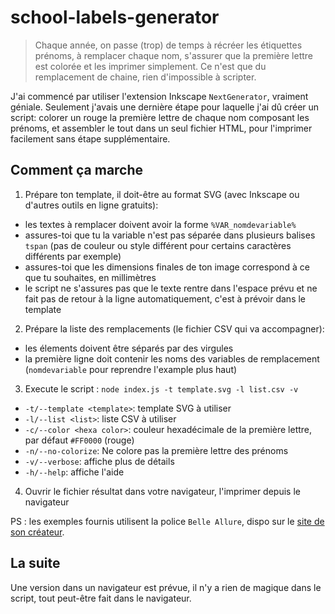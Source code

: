 # school-labels-generator

> Chaque année, on passe (trop) de temps à récréer les étiquettes prénoms, à remplacer chaque nom, s'assurer que la première lettre est colorée et les imprimer simplement.
> Ce n'est que du remplacement de chaine, rien d'impossible à scripter.

J'ai commencé par utiliser l'extension Inkscape `NextGenerator`, vraiment géniale.
Seulement j'avais une dernière étape pour laquelle j'ai dû créer un script: colorer un rouge la première lettre de chaque nom composant les prénoms, et assembler le tout dans un seul fichier HTML, pour l'imprimer facilement sans étape supplémentaire.

## Comment ça marche

1. Prépare ton template, il doit-être au format SVG (avec Inkscape ou d'autres outils en ligne gratuits):
  - les textes à remplacer doivent avoir la forme `%VAR_nomdevariable%`
  - assures-toi que tu la variable n'est pas séparée dans plusieurs balises `tspan` (pas de couleur ou style différent pour certains caractères différents par exemple)
  - assures-toi que les dimensions finales de ton image correspond à ce que tu souhaites, en millimètres
  - le script ne s'assures pas que le texte rentre dans l'espace prévu et ne fait pas de retour à la ligne automatiquement, c'est à prévoir dans le template
2. Prépare la liste des remplacements (le fichier CSV qui va accompagner):
  - les élements doivent être séparés par des virgules
  - la première ligne doit contenir les noms des variables de remplacement (`nomdevariable` pour reprendre l'example plus haut)
3. Execute le script : `node index.js -t template.svg -l list.csv -v`
  - `-t/--template <template>`: template SVG à utiliser
  - `-l/--list <list>`: liste CSV à utiliser
  - `-c/--color <hexa color>`: couleur hexadécimale de la première lettre, par défaut `#FF0000` (rouge)
  - `-n/--no-colorize`: Ne colore pas la première lettre des prénoms
  - `-v/--verbose`: affiche plus de détails
  - `-h/--help`: affiche l'aide
4. Ouvrir le fichier résultat dans votre navigateur, l'imprimer depuis le navigateur

PS : les exemples fournis utilisent la police `Belle Allure`, dispo sur le [site de son créateur](https://www.jeanboyault.fr/belle-allure/).

## La suite

Une version dans un navigateur est prévue, il n'y a rien de magique dans le script, tout peut-être fait dans le navigateur.